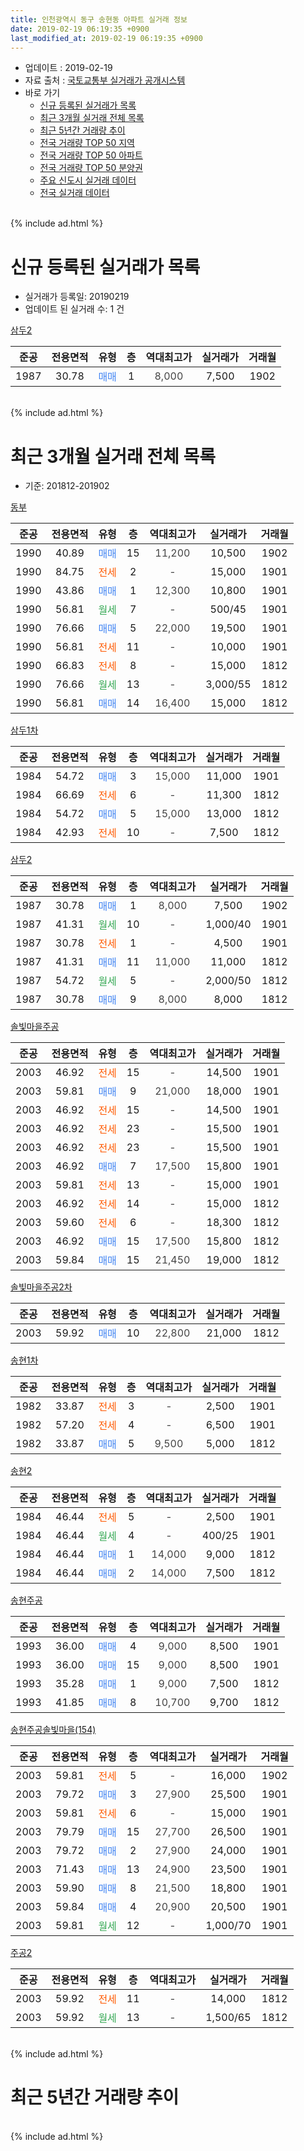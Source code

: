 ```yaml
---
title: 인천광역시 동구 송현동 아파트 실거래 정보
date: 2019-02-19 06:19:35 +0900
last_modified_at: 2019-02-19 06:19:35 +0900
---
```


* 업데이트 : 2019-02-19
* 자료 출처 : [국토교통부 실거래가 공개시스템](http://rt.molit.go.kr)
* 바로 가기
    * [신규 등록된 실거래가 목록](#신규-등록된-실거래가-목록)
    * [최근 3개월 실거래 전체 목록](#최근-3개월-실거래-전체-목록)
    * [최근 5년간 거래량 추이](#최근-5년간-거래량-추이)
    * [전국 거래량 TOP 50 지역](https://inasie.github.io/apt-trade-info/최근-3개월-전국에서-가장-거래가-많이-발생한-지역)
    * [전국 거래량 TOP 50 아파트](https://inasie.github.io/apt-trade-info/최근-3개월-전국에서-가장-거래가-많이-발생한-아파트)
    * [전국 거래량 TOP 50 분양권](https://inasie.github.io/apt-trade-info/최근-3개월-전국에서-가장-거래가-많이-발생한-분양권)
    * [주요 신도시 실거래 데이터](https://inasie.github.io/apt-trade-info/주요-신도시)
    * [전국 실거래 데이터](https://inasie.github.io/apt-trade-info/전국)
<br>
{% include ad.html %}
<br>

# 신규 등록된 실거래가 목록
* 실거래가 등록일: 20190219
* 업데이트 된 실거래 수: 1 건


[삼두2](https://search.naver.com/search.naver?query=%EC%9D%B8%EC%B2%9C%EA%B4%91%EC%97%AD%EC%8B%9C+%EB%8F%99%EA%B5%AC+%EC%86%A1%ED%98%84%EB%8F%99+%EC%82%BC%EB%91%902)

|준공|전용면적|유형|층|역대최고가|실거래가|거래월|
|:---:|:---:|:---:|:---:|:---:|:---:|:---:|
|1987|30.78|<span style="color:#4285f3">매매</span>|1|<span style="color:#444444">8,000</span>|7,500|1902|


<br>
{% include ad.html %}
<br>

# 최근 3개월 실거래 전체 목록
* 기준: 201812-201902


[동부](https://search.naver.com/search.naver?query=%EC%9D%B8%EC%B2%9C%EA%B4%91%EC%97%AD%EC%8B%9C+%EB%8F%99%EA%B5%AC+%EC%86%A1%ED%98%84%EB%8F%99+%EB%8F%99%EB%B6%80)

|준공|전용면적|유형|층|역대최고가|실거래가|거래월|
|:---:|:---:|:---:|:---:|:---:|:---:|:---:|
|1990|40.89|<span style="color:#4285f3">매매</span>|15|<span style="color:#444444">11,200</span>|10,500|1902|
|1990|84.75|<span style="color:#ff5a00">전세</span>|2|<span style="color:#444444">-</span>|15,000|1901|
|1990|43.86|<span style="color:#4285f3">매매</span>|1|<span style="color:#444444">12,300</span>|10,800|1901|
|1990|56.81|<span style="color:#34a853">월세</span>|7|<span style="color:#444444">-</span>|500/45|1901|
|1990|76.66|<span style="color:#4285f3">매매</span>|5|<span style="color:#444444">22,000</span>|19,500|1901|
|1990|56.81|<span style="color:#ff5a00">전세</span>|11|<span style="color:#444444">-</span>|10,000|1901|
|1990|66.83|<span style="color:#ff5a00">전세</span>|8|<span style="color:#444444">-</span>|15,000|1812|
|1990|76.66|<span style="color:#34a853">월세</span>|13|<span style="color:#444444">-</span>|3,000/55|1812|
|1990|56.81|<span style="color:#4285f3">매매</span>|14|<span style="color:#444444">16,400</span>|15,000|1812|

[삼두1차](https://search.naver.com/search.naver?query=%EC%9D%B8%EC%B2%9C%EA%B4%91%EC%97%AD%EC%8B%9C+%EB%8F%99%EA%B5%AC+%EC%86%A1%ED%98%84%EB%8F%99+%EC%82%BC%EB%91%901%EC%B0%A8)

|준공|전용면적|유형|층|역대최고가|실거래가|거래월|
|:---:|:---:|:---:|:---:|:---:|:---:|:---:|
|1984|54.72|<span style="color:#4285f3">매매</span>|3|<span style="color:#444444">15,000</span>|11,000|1901|
|1984|66.69|<span style="color:#ff5a00">전세</span>|6|<span style="color:#444444">-</span>|11,300|1812|
|1984|54.72|<span style="color:#4285f3">매매</span>|5|<span style="color:#444444">15,000</span>|13,000|1812|
|1984|42.93|<span style="color:#ff5a00">전세</span>|10|<span style="color:#444444">-</span>|7,500|1812|

[삼두2](https://search.naver.com/search.naver?query=%EC%9D%B8%EC%B2%9C%EA%B4%91%EC%97%AD%EC%8B%9C+%EB%8F%99%EA%B5%AC+%EC%86%A1%ED%98%84%EB%8F%99+%EC%82%BC%EB%91%902)

|준공|전용면적|유형|층|역대최고가|실거래가|거래월|
|:---:|:---:|:---:|:---:|:---:|:---:|:---:|
|1987|30.78|<span style="color:#4285f3">매매</span>|1|<span style="color:#444444">8,000</span>|7,500|1902|
|1987|41.31|<span style="color:#34a853">월세</span>|10|<span style="color:#444444">-</span>|1,000/40|1901|
|1987|30.78|<span style="color:#ff5a00">전세</span>|1|<span style="color:#444444">-</span>|4,500|1901|
|1987|41.31|<span style="color:#4285f3">매매</span>|11|<span style="color:#444444">11,000</span>|11,000|1812|
|1987|54.72|<span style="color:#34a853">월세</span>|5|<span style="color:#444444">-</span>|2,000/50|1812|
|1987|30.78|<span style="color:#4285f3">매매</span>|9|<span style="color:#444444">8,000</span>|8,000|1812|

[솔빛마을주공](https://search.naver.com/search.naver?query=%EC%9D%B8%EC%B2%9C%EA%B4%91%EC%97%AD%EC%8B%9C+%EB%8F%99%EA%B5%AC+%EC%86%A1%ED%98%84%EB%8F%99+%EC%86%94%EB%B9%9B%EB%A7%88%EC%9D%84%EC%A3%BC%EA%B3%B5)

|준공|전용면적|유형|층|역대최고가|실거래가|거래월|
|:---:|:---:|:---:|:---:|:---:|:---:|:---:|
|2003|46.92|<span style="color:#ff5a00">전세</span>|15|<span style="color:#444444">-</span>|14,500|1901|
|2003|59.81|<span style="color:#4285f3">매매</span>|9|<span style="color:#444444">21,000</span>|18,000|1901|
|2003|46.92|<span style="color:#ff5a00">전세</span>|15|<span style="color:#444444">-</span>|14,500|1901|
|2003|46.92|<span style="color:#ff5a00">전세</span>|23|<span style="color:#444444">-</span>|15,500|1901|
|2003|46.92|<span style="color:#ff5a00">전세</span>|23|<span style="color:#444444">-</span>|15,500|1901|
|2003|46.92|<span style="color:#4285f3">매매</span>|7|<span style="color:#444444">17,500</span>|15,800|1901|
|2003|59.81|<span style="color:#ff5a00">전세</span>|13|<span style="color:#444444">-</span>|15,000|1901|
|2003|46.92|<span style="color:#ff5a00">전세</span>|14|<span style="color:#444444">-</span>|15,000|1812|
|2003|59.60|<span style="color:#ff5a00">전세</span>|6|<span style="color:#444444">-</span>|18,300|1812|
|2003|46.92|<span style="color:#4285f3">매매</span>|15|<span style="color:#444444">17,500</span>|15,800|1812|
|2003|59.84|<span style="color:#4285f3">매매</span>|15|<span style="color:#444444">21,450</span>|19,000|1812|

[솔빛마을주공2차](https://search.naver.com/search.naver?query=%EC%9D%B8%EC%B2%9C%EA%B4%91%EC%97%AD%EC%8B%9C+%EB%8F%99%EA%B5%AC+%EC%86%A1%ED%98%84%EB%8F%99+%EC%86%94%EB%B9%9B%EB%A7%88%EC%9D%84%EC%A3%BC%EA%B3%B52%EC%B0%A8)

|준공|전용면적|유형|층|역대최고가|실거래가|거래월|
|:---:|:---:|:---:|:---:|:---:|:---:|:---:|
|2003|59.92|<span style="color:#4285f3">매매</span>|10|<span style="color:#444444">22,800</span>|21,000|1812|

[송현1차](https://search.naver.com/search.naver?query=%EC%9D%B8%EC%B2%9C%EA%B4%91%EC%97%AD%EC%8B%9C+%EB%8F%99%EA%B5%AC+%EC%86%A1%ED%98%84%EB%8F%99+%EC%86%A1%ED%98%841%EC%B0%A8)

|준공|전용면적|유형|층|역대최고가|실거래가|거래월|
|:---:|:---:|:---:|:---:|:---:|:---:|:---:|
|1982|33.87|<span style="color:#ff5a00">전세</span>|3|<span style="color:#444444">-</span>|2,500|1901|
|1982|57.20|<span style="color:#ff5a00">전세</span>|4|<span style="color:#444444">-</span>|6,500|1901|
|1982|33.87|<span style="color:#4285f3">매매</span>|5|<span style="color:#444444">9,500</span>|5,000|1812|

[송현2](https://search.naver.com/search.naver?query=%EC%9D%B8%EC%B2%9C%EA%B4%91%EC%97%AD%EC%8B%9C+%EB%8F%99%EA%B5%AC+%EC%86%A1%ED%98%84%EB%8F%99+%EC%86%A1%ED%98%842)

|준공|전용면적|유형|층|역대최고가|실거래가|거래월|
|:---:|:---:|:---:|:---:|:---:|:---:|:---:|
|1984|46.44|<span style="color:#ff5a00">전세</span>|5|<span style="color:#444444">-</span>|2,500|1901|
|1984|46.44|<span style="color:#34a853">월세</span>|4|<span style="color:#444444">-</span>|400/25|1901|
|1984|46.44|<span style="color:#4285f3">매매</span>|1|<span style="color:#444444">14,000</span>|9,000|1812|
|1984|46.44|<span style="color:#4285f3">매매</span>|2|<span style="color:#444444">14,000</span>|7,500|1812|

[송현주공](https://search.naver.com/search.naver?query=%EC%9D%B8%EC%B2%9C%EA%B4%91%EC%97%AD%EC%8B%9C+%EB%8F%99%EA%B5%AC+%EC%86%A1%ED%98%84%EB%8F%99+%EC%86%A1%ED%98%84%EC%A3%BC%EA%B3%B5)

|준공|전용면적|유형|층|역대최고가|실거래가|거래월|
|:---:|:---:|:---:|:---:|:---:|:---:|:---:|
|1993|36.00|<span style="color:#4285f3">매매</span>|4|<span style="color:#444444">9,000</span>|8,500|1901|
|1993|36.00|<span style="color:#4285f3">매매</span>|15|<span style="color:#444444">9,000</span>|8,500|1901|
|1993|35.28|<span style="color:#4285f3">매매</span>|1|<span style="color:#444444">9,000</span>|7,500|1812|
|1993|41.85|<span style="color:#4285f3">매매</span>|8|<span style="color:#444444">10,700</span>|9,700|1812|


<script async src="//pagead2.googlesyndication.com/pagead/js/adsbygoogle.js"></script>
<!-- 기본 -->
<ins class="adsbygoogle"
     style="display:block"
     data-ad-client="ca-pub-2446590836940007"
     data-ad-slot="1659523306"
     data-ad-format="auto"
     data-full-width-responsive="true"></ins>
<script>
(adsbygoogle = window.adsbygoogle || []).push({});
</script>


[송현주공솔빛마을(154)](https://search.naver.com/search.naver?query=%EC%9D%B8%EC%B2%9C%EA%B4%91%EC%97%AD%EC%8B%9C+%EB%8F%99%EA%B5%AC+%EC%86%A1%ED%98%84%EB%8F%99+%EC%86%A1%ED%98%84%EC%A3%BC%EA%B3%B5%EC%86%94%EB%B9%9B%EB%A7%88%EC%9D%84%28154%29)

|준공|전용면적|유형|층|역대최고가|실거래가|거래월|
|:---:|:---:|:---:|:---:|:---:|:---:|:---:|
|2003|59.81|<span style="color:#ff5a00">전세</span>|5|<span style="color:#444444">-</span>|16,000|1902|
|2003|79.72|<span style="color:#4285f3">매매</span>|3|<span style="color:#444444">27,900</span>|25,500|1901|
|2003|59.81|<span style="color:#ff5a00">전세</span>|6|<span style="color:#444444">-</span>|15,000|1901|
|2003|79.79|<span style="color:#4285f3">매매</span>|15|<span style="color:#444444">27,700</span>|26,500|1901|
|2003|79.72|<span style="color:#4285f3">매매</span>|2|<span style="color:#444444">27,900</span>|24,000|1901|
|2003|71.43|<span style="color:#4285f3">매매</span>|13|<span style="color:#444444">24,900</span>|23,500|1901|
|2003|59.90|<span style="color:#4285f3">매매</span>|8|<span style="color:#444444">21,500</span>|18,800|1901|
|2003|59.84|<span style="color:#4285f3">매매</span>|4|<span style="color:#444444">20,900</span>|20,500|1901|
|2003|59.81|<span style="color:#34a853">월세</span>|12|<span style="color:#444444">-</span>|1,000/70|1901|

[주공2](https://search.naver.com/search.naver?query=%EC%9D%B8%EC%B2%9C%EA%B4%91%EC%97%AD%EC%8B%9C+%EB%8F%99%EA%B5%AC+%EC%86%A1%ED%98%84%EB%8F%99+%EC%A3%BC%EA%B3%B52)

|준공|전용면적|유형|층|역대최고가|실거래가|거래월|
|:---:|:---:|:---:|:---:|:---:|:---:|:---:|
|2003|59.92|<span style="color:#ff5a00">전세</span>|11|<span style="color:#444444">-</span>|14,000|1812|
|2003|59.92|<span style="color:#34a853">월세</span>|13|<span style="color:#444444">-</span>|1,500/65|1812|


<br>
{% include ad.html %}
<br>

# 최근 5년간 거래량 추이


<div style="width:100%;">
    <canvas id="deal_progress" height="200"></canvas>
</div>

<script>
new Chart(document.getElementById("deal_progress"), {
    type: 'line',
    data: {
        labels: ['201402','201403','201404','201405','201406','201407','201408','201409','201410','201411','201412','201501','201502','201503','201504','201505','201506','201507','201508','201509','201510','201511','201512','201601','201602','201603','201604','201605','201606','201607','201608','201609','201610','201611','201612','201701','201702','201703','201704','201705','201706','201707','201708','201709','201710','201711','201712','201801','201802','201803','201804','201805','201806','201807','201808','201809','201810','201811','201812','201901','201902'],
        datasets: [{
            label: '매매',
            pointRadius: 1,
            data: [51, 59, 41, 33, 36, 33, 44, 48, 35, 25, 28, 31, 42, 71, 53, 55, 39, 48, 62, 49, 55, 35, 39, 37, 29, 30, 36, 39, 46, 49, 72, 42, 46, 20, 20, 24, 29, 56, 52, 33, 29, 37, 31, 31, 21, 18, 23, 26, 24, 44, 32, 32, 26, 20, 35, 23, 31, 15, 12, 13, 2],
            borderColor: "rgba(255, 201, 14, 1)",
            backgroundColor: "rgba(255, 201, 14, 0.5)",
            fill: false,
            lineTension: 0
        },{
            label: '전월세',
            pointRadius: 1,
            data: [45, 32, 41, 32, 24, 30, 29, 25, 29, 23, 13, 27, 23, 37, 30, 25, 15, 24, 21, 26, 22, 15, 12, 29, 19, 28, 32, 41, 30, 22, 34, 24, 25, 38, 18, 14, 26, 35, 24, 19, 19, 19, 18, 22, 20, 22, 24, 27, 44, 33, 30, 34, 21, 21, 19, 28, 21, 17, 9, 16, 1],
            borderColor: "rgba(0, 141, 185, 1)",
            backgroundColor: "rgba(0, 141, 185, 0.5)",
            fill: false,
            lineTension: 0
        }
        ]
    },
    options: {
        responsive: true,
        title: {
            display: false
        },
        tooltips: {
            mode: 'index',
            intersect: false
        },
        hover: {
            mode: 'nearest',
            intersect: true
        },
        scales: {
            xAxes: [{
                display: true,
                scaleLabel: {
                    display: true,
                    labelString: '년/월'
                }
            }],
            yAxes: [{
                display: true,
                ticks: {
                    suggestedMin: 0,
                },
                scaleLabel: {
                    display: true,
                    labelString: '실거래 수'
                }
            }]
        }
    }
});

</script>


<br>
{% include ad.html %}
<br>

